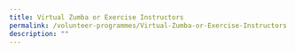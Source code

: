 ```yaml
---
title: Virtual Zumba or Exercise Instructors
permalink: /volunteer-programmes/Virtual-Zumba-or-Exercise-Instructors
description: ""
---
```

